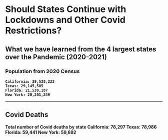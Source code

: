 
# <b>Should States Continue with Lockdowns and Other Covid Restrictions?
## <b>What we have learned from the 4 largest states over the Pandemic (2020-2021)

### <b>Population from 2020 Census
    California: 39,538,223
    Texas: 29,145,505
    Florida: 21,538,187
    New York: 20,201,249

-------------------------------------------------------------------------------------------------------------------------------------
## Covid Deaths
Total number of Covid deaths by state
     California:  78,297
     Texas:  78,986
     Florida:  59,441
     New York:  59,692
